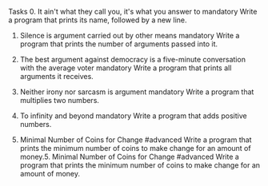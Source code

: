 Tasks
0. It ain't what they call you, it's what you answer to
mandatory
Write a program that prints its name, followed by a new line.

1. Silence is argument carried out by other means
mandatory
Write a program that prints the number of arguments passed into it.

2. The best argument against democracy is a five-minute conversation with the average voter
mandatory
Write a program that prints all arguments it receives.

3. Neither irony nor sarcasm is argument
mandatory
Write a program that multiplies two numbers.


4. To infinity and beyond
mandatory
Write a program that adds positive numbers.
5. Minimal Number of Coins for Change
#advanced
Write a program that prints the minimum number of coins to make change for an amount of money.5. Minimal Number of Coins for Change
#advanced
Write a program that prints the minimum number of coins to make change for an amount of money.
